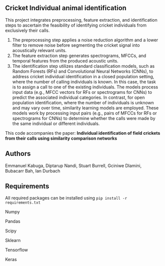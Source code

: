 ## Cricket Individual animal identification
This project integrates preprocessing, feature extraction, and identification steps to ascertain the feasibility of identifying cricket individuals from exclusively their calls.

1. The preprocessing step applies a noise reduction algorithm and a lower filter to remove noise before segmenting the cricket signal into acoustically relevant units.
2. The feature extraction step generates spectrograms, MFCCs, and temporal features from the produced acoustic units.
3. The identification step utilizes standard classification models, such as Random Forests (RFs) and Convolutional Neural Networks (CNNs), to address cricket individual identification in a closed population setting, where the number of calling individuals is known. In this case, the task is to assign a call to one of the existing individuals. The models process input data (e.g., MFCC vectors for RFs or spectrograms for CNNs) to predict the associated individual categories. In contrast, for open population identification, where the number of individuals is unknown and may vary over time, similarity learning models are employed. These models work by processing input pairs (e.g., pairs of MFCCs for RFs or spectrograms for CNNs) to determine whether the calls were made by the same individual or different individuals.

This code accompanies the paper: **Individual identification of field crickets from their calls using similarity comparison networks**

## Authors
Emmanuel Kabuga, Diptarup Nandi, Stuart Burrell, Gciniwe Dlamini, Bubacarr Bah, Ian Durbach

## Requirements


All required packages can be installed  using `pip install -r requirements.txt`

Numpy

Pandas

Scipy

Sklearn

Tensorflow

Keras





